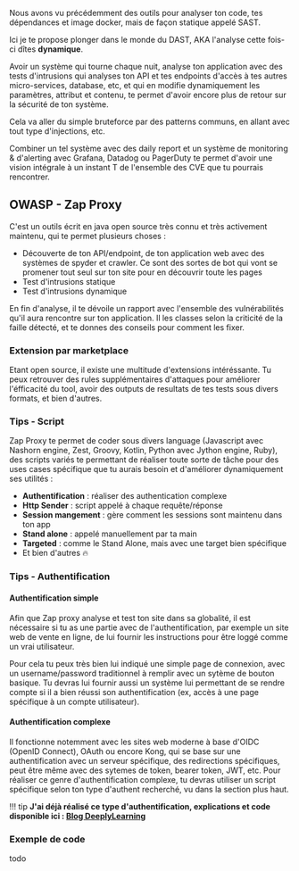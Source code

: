 Nous avons vu précédemment des outils pour analyser ton code, tes dépendances et image docker, mais de façon statique appelé SAST.

Ici je te propose plonger dans le monde du DAST, AKA l'analyse cette fois-ci dîtes **dynamique**.

Avoir un système qui tourne chaque nuit, analyse ton application avec des tests d'intrusions qui analyses ton API et tes endpoints d'accès à tes autres micro-services, database, etc, et qui en modifie dynamiquement les paramètres, attribut et contenu, te permet d'avoir encore plus de retour sur la sécurité de ton système.

Cela va aller du simple bruteforce par des patterns communs, en allant avec tout type d'injections, etc.

Combiner un tel système avec des daily report et un système de monitoring & d'alerting avec Grafana, Datadog ou PagerDuty te permet d'avoir une vision intégrale à un instant T de l'ensemble des CVE que tu pourrais rencontrer.

## OWASP - Zap Proxy
C'est un outils écrit en java open source très connu et très activement maintenu, qui te permet plusieurs choses :

- Découverte de ton API/endpoint, de ton application web avec des systèmes de spyder et crawler. Ce sont des sortes de bot qui vont se promener tout seul sur ton site pour en découvrir toute les pages
- Test d'intrusions statique
- Test d'intrusions dynamique

En fin d'analyse, il te dévoile un rapport avec l'ensemble des vulnérabilités qu'il aura rencontre sur ton application. Il les classes selon la criticité de la faille détecté, et te donnes des conseils pour comment les fixer.

### Extension par marketplace
Etant open source, il existe une multitude d'extensions intéréssante. Tu peux retrouver des rules supplémentaires d'attaques pour améliorer l'éfficacité du tool, avoir des outputs de resultats de tes tests sous divers formats, et bien d'autres.

### Tips - Script
Zap Proxy te permet de coder sous divers language (Javascript avec Nashorn engine, Zest, Groovy, Kotlin, Python avec Jython engine, Ruby), des scripts variés te permettant de réaliser toute sorte de tâche pour des uses cases spécifique que tu aurais besoin et d'améliorer dynamiquement ses utilités :
 
- **Authentification** : réaliser des authentication complexe
- **Http Sender** : script appelé à chaque requête/réponse
- **Session mangement** : gère comment les sessions sont maintenu dans ton app
- **Stand alone** : appelé manuellement par ta main
- **Targeted** : comme le Stand Alone, mais avec une target bien spécifique
- Et bien d'autres 🔥

### Tips - Authentification
#### Authentification simple
Afin que Zap proxy analyse et test ton site dans sa globalité, il est nécessaire si tu as une partie avec de l'authentification, par exemple un site web de vente en ligne, de lui fournir les instructions pour être loggé comme un vrai utilisateur.  

Pour cela tu peux très bien lui indiqué une simple page de connexion, avec un username/password traditionnel à remplir avec un sytème de bouton basique. Tu devras lui fournir aussi un système lui permettant de se rendre compte si il a bien réussi son authentification (ex, accès à une page spécifique à un compte utilisateur).

#### Authentification complexe
Il fonctionne notemment avec les sites web moderne à base d'OIDC (OpenID Connect), OAuth ou encore Kong, qui se base sur une authentification avec un serveur spécifique, des redirections spécifiques, peut être même avec des sytemes de token, bearer token, JWT, etc. Pour réaliser ce genre d'authentification complexe, tu devras utiliser un script spécifique selon ton type d'authent recherché, vu dans la section plus haut.

!!! tip
    **J'ai déjà réalisé ce type d'authentification, explications et code disponible ici : [Blog DeeplyLearning](https://deeplylearning.fr/cybersecurite/tests-dynamiques-de-securite-dast-sous-owasp-zap-avec-authentification-via-jwt-bearer-token-openid-connect-oauth-kong/)**


### Exemple de code
todo